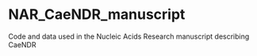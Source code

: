 # NAR_CaeNDR_manuscript
Code and data used in the Nucleic Acids Research manuscript describing CaeNDR
